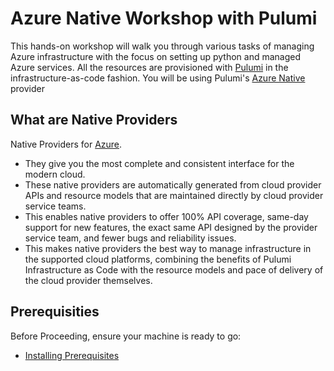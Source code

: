 # Azure Native Workshop with Pulumi

This hands-on workshop will walk you through various tasks of managing Azure infrastructure with the focus on setting up python and managed Azure services. All the resources are provisioned with [Pulumi](https://www.pulumi.com/) in the infrastructure-as-code fashion. You will be using Pulumi's [Azure Native](https://www.pulumi.com/docs/intro/cloud-providers/azure/) provider

## What are Native Providers
Native Providers for [Azure](https://www.pulumi.com/blog/pulumi-3-0/#native-providers-for-azure-and-google-cloud).
- They give you the most complete and consistent interface for the modern cloud. 
- These native providers are automatically generated from cloud provider APIs and resource models that are maintained directly by cloud provider service teams. 
- This enables native providers to offer 100% API coverage, same-day support for new features, the exact same API designed by the provider service team, and fewer bugs and reliability issues. 
- This makes native providers the best way to manage infrastructure in the supported cloud platforms, combining the benefits of Pulumi Infrastructure as Code with the resource models and pace of delivery of the cloud provider themselves.

## Prerequisities

Before Proceeding, ensure your machine is ready to go:
* [Installing Prerequisites](./00-installing-prerequisites.md)
